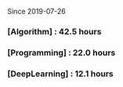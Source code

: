 Since 2019-07-26
### [Algorithm] : 42.5 hours

### [Programming] : 22.0 hours

### [DeepLearning] : 12.1 hours

